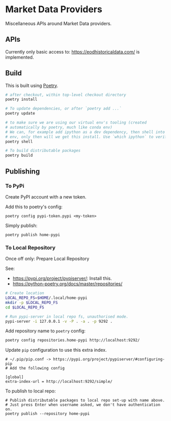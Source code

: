 # Market Data Providers

Miscellaneous APIs around Market Data providers.

## APIs

Currently only basic access to: <https://eodhistoricaldata.com/> is implemented.


## Build

This is built using [Poetry](https://python-poetry.org/).

```bash
# after checkout, within top-level checkout directory
poetry install

# To update dependencies, or after `poetry add ...`
poetry update

# to make sure we are using our virtual env's tooling (created
# automatically by poetry, much like conda env)
# We can, for example add ipython as a dev dependency, then shell into our
# env, only then will we get this install. Use `which ipython` to verify.
poetry shell

# To build distributable packages
poetry build
```

## Publishing

### To PyPi

Create PyPI account with a new token.

Add this to poetry's config:

```
poetry config pypi-token.pypi <my-token>
```

Simply publish:

```
poetry publish home-pypi
```


### To Local Repository

Once off only: Prepare Local Repository

See: 

* https://pypi.org/project/pypiserver/: Install this.
* https://python-poetry.org/docs/master/repositories/


```bash
# Create location
LOCAL_REPO_FS=$HOME/.local/home-pypi
mkdir -p $LOCAL_REPO_FS
cd $LOCAL_REPO_FS

# Run pypi-server in local repo fs, unauthorised mode.
pypi-server -i 127.0.0.1 -v -P . -a . -p 9292 .
```
Add repository name to `poetry` config:

```bash
poetry config repositories.home-pypi http://localhost:9292/
```
Update `pip` configuration to use this extra index.

```
# ~/.pip/pip.conf -> https://pypi.org/project/pypiserver/#configuring-pip
# Add the following config

[global]
extra-index-url = http://localhost:9292/simple/
```

To publish to local repo:

```
# Publish distributable packages to local repo set-up with name above.
# Just press Enter when username asked, we don't have authentication on.
poetry publish --repository home-pypi
```